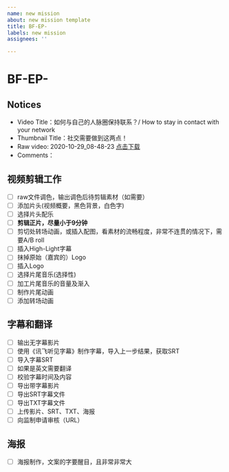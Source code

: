 ```yaml
---
name: new mission
about: new mission template
title: BF-EP-
labels: new mission
assignees: ''

---
```


# BF-EP-

## Notices

- Video Title：如何与自己的人脉圈保持联系？/ How to stay in contact with your network
- Thumbnail Title：社交需要做到这两点！
- Raw video: 2020-10-29_08-48-23 [点击下载](https://drive.google.com/drive/folders/1WiFaOXt0ZP5H5vy_bFx9CLn37W7Twovj)
- Comments：

## 视频剪辑工作
- [ ] raw文件调色，输出调色后待剪辑素材（如需要）
- [ ] 添加片头(视频概要，黑色背景，白色字)
- [ ] 选择片头配乐
- [ ] **剪辑正片，尽量小于9分钟**
- [ ] 剪切处转场动画，或插入配图，看素材的流畅程度，非常不连贯的情况下，需要A/B roll
- [ ] 插入High-Light字幕
- [ ] 抹掉原始（嘉宾的）Logo
- [ ] 插入Logo
- [ ] 选择片尾音乐(选择性)
- [ ] 加工片尾音乐的音量及渐入
- [ ] 制作片尾动画
- [ ] 添加转场动画

## 字幕和翻译
- [ ] 输出无字幕影片
- [ ] 使用《讯飞听见字幕》制作字幕，导入上一步结果，获取SRT
- [ ] 导入字幕SRT
- [ ] 如果是英文需要翻译
- [ ] 校验字幕时间及内容
- [ ] 导出带字幕影片
- [ ] 导出SRT字幕文件
- [ ] 导出TXT字幕文件
- [ ] 上传影片、SRT、TXT、海报
- [ ] 向监制申请审核（URL）

## 海报
- [ ] 海报制作，文案的字要醒目，且非常非常大

